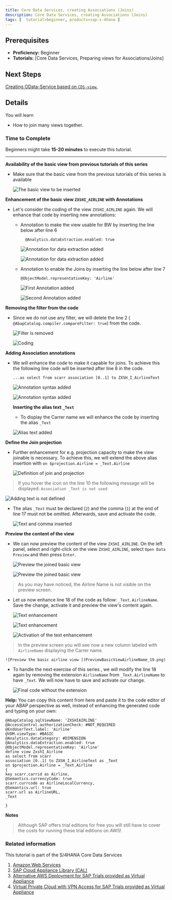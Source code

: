 ```yaml
---
title: Core Data Services, creating Associations (Joins)
description: Core Data Services, creating Associations (Joins)
tags: [  tutorial>beginner, products>sap-s-4hana ]
---
```

## Prerequisites  
 - **Proficiency:** Beginner
 - **Tutorials:** [Core Data  Services, Preparing views for Associations/Joins]

## Next Steps
[Creating OData-Service based on `CDS-view`. ](http://www.sap.com/developer/tutorials/s4hana-cds-creating-odata-service.html)


## Details
You will learn  
- How to join many views together.

### Time to Complete
 Beginners might take **15-20 minutes** to execute this tutorial.

---


**Availability of the basic view from previous tutorials of this series**

- Make sure that the basic view from the previous tutorials of this series is available

     ![The basic view to be inserted](BasicViewToBeEnhanced_01.png)


**Enhancement of the basic view `ZXSHI_AIRLINE` with Annotations**

- Let's consider the coding of the view `ZXSHI_AIRLINE` again. We will enhance that code by inserting new annotations:
  - Annotation to make the view usable for BW by inserting the line below after line 6

    ```abap
      @Analytics.dataExtraction.enabled: true
     ```

    ![Annotation for data extraction added](AddAnnotationDataExtractionToMakeUsableForBW_02.png)

    ![Annotation for data extraction added](AddAnnotationDataExtractionToMakeUsableForBW_03.png)

  - Annotation  to enable the Joins by inserting the line below after line 7

    ``` abap
    @ObjectModel.representativeKey: 'Airline'
    ```

     ![First Annotation added](AddAnnotationForAssociationEnabling_04.png)

     ![Second Annotation added](AddAnnotationForAssociationEnabling_05.png)


**Removing the filter from the code**  

- Since we do not use any filter, we will delete the line 2 ( `@AbapCatalog.compiler.compareFilter: true`) from the code.

     ![Filter is removed](FilterRemoving_06.png)

     ![Coding](CodeAfterFilterRemoving_07.png)


**Adding Association annotations**

- We will enhance the code to make it capable for joins. To achieve this the following line code will be inserted after line 8 in the code.

    `...as select from scarr association [0..1] to ZXSH_I_AirlineText `

    ![Annotation syntax added](AddingAssociationSyntax_08.png)

    ![Annotation syntax added](AddingAssociationSyntax_09.png)


    **Inserting the alias text `_Text`**

    - To display the Carrer name we will enhance the code  by inserting the alias `_Text`

     ![Alias text added](AddingAliasText_10.png)


**Define the Join projection**

- Further enhancement  for e.g. projection capacity to make the view joinable is necessary. To achieve this,  we will extend the above alias insertion with `on $projection.Airline = _Text.Airline`  

    ![Definition of join and projection](DefineTheJoinProjection_11.png)

> If you hover the icon on the line 10 the following message will be displayed:  `Association _Text is not used`

   ![Adding text is not defined](_Text_Is_NotDefined_12.png)

- The alias `_Text` must be declared (`2`) and the comma (`1`) at the end of line 17 must not be omitted. Afterwards, save and activate the code.

    ![ Text and comma inserted](Insert_Text_and_Coma_13.png)

**Preview the content of the view**

- We can now preview the content of the  view `ZXSHI_AIRLINE`. On the left panel, select and right-click on the view `ZXSHI_AIRLINE`, select `Open Data Preview` and then press `Enter`.

   ![Preview the joined basic view](PreviewBasicViewJoined_14.png)   

   ![Preview the joined basic view](PreviewBasicViewJoined_15.png)

> As you may have noticed, the Airline Name is not visible on the preview screen.

- Let us now enhance line 18 of the code as follow: `_Text.AirlineName`. Save the change, activate it and preview the view's content again.


   ![Text enhancement](Enhance_Text_16.png)

   ![Text enhancement](Enhance_Text__Activate_Save17.png)

   ![Activation of the text enhancement](Enhance_Text__Activate_Save18.png)

> In the preview screen you will see now a new column labeled with `AirlineName` displaying the Carrer name.

    ![Preview the basic airline view ](PreviewBasicViewAirlineName_19.png)

- To handle the next exercise of this series , we will modify  the line 18 again by removing the extension `AirlineName` from `_Text.AirlineName` to have `_Text`. We will now have to save and activate our change.

    ![Final code without the extension](FinalCodeWithoutExtentionAfter_Text_20.png)

**Help:** You can copy this content from here and paste it to the code editor of your ABAP perspective as well, instead of enhancing the generated code and typing on your own:
``` abap
@AbapCatalog.sqlViewName: 'ZXSHIAIRLINE'
@AccessControl.authorizationCheck: #NOT_REQUIRED
@EndUserText.label: 'Airline'
@VDM.viewType: #BASIC
@Analytics.dataCategory: #DIMENSION
@Analytics.dataExtraction.enabled: true
@ObjectModel.representativeKey: 'Airline'
define view ZxshI_Airline
as select from scarr
association [0..1] to ZXSH_I_AirlineText as _Text
on $projection.Airline = _Text.Airline
{
key scarr.carrid as Airline,
@Semantics.currencyCode: true
scarr.currcode as AirlineLocalCurrency,
@Semantics.url: true
scarr.url as AirlineURL,  
_Text

}
```

**Notes**
> Although SAP offers trial editions for free you will still have to cover the costs for running these trial editions on AWS!

### Related information
This tutorial is part of the S/4HANA Core Data Services

1. [Amazon Web Services](http://aws.amazon.com/)
2. [SAP Cloud Appliance Library (CAL)](https://scn.sap.com/community/cloud-appliance-library)
3. [Alternative AWS Deployment for SAP Trials provided as Virtual Appliance](https://scn.sap.com/docs/DOC-46908)
4. [Virtual Private Cloud with VPN Access for SAP Trials provided as Virtual Appliance](https://scn.sap.com/docs/DOC-46629)
